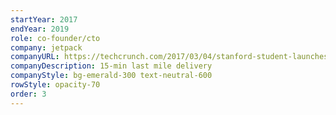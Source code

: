 ```yaml
---
startYear: 2017 
endYear: 2019
role: co-founder/cto 
company: jetpack
companyURL: https://techcrunch.com/2017/03/04/stanford-student-launches-on-demand-startup-for-emergency-items-like-deodorant-and-hangover-cures/
companyDescription: 15-min last mile delivery
companyStyle: bg-emerald-300 text-neutral-600
rowStyle: opacity-70
order: 3
---
```


